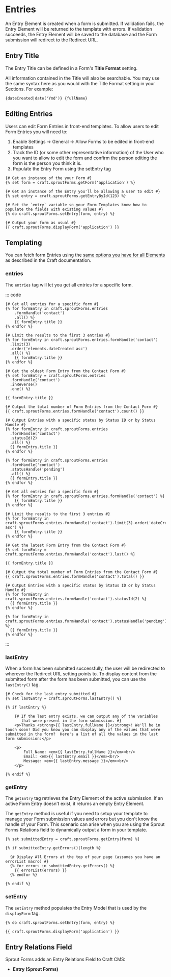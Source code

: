 # Entries

An Entry Element is created when a form is submitted. If validation fails, the Entry Element will be returned to the template with errors. If validation succeeds, the Entry Element will be saved to the database and the Form submission will redirect to the Redirect URL.

## Entry Title

The Entry Title can be defined in a Form's **Title Format** setting.

All information contained in the Title will also be searchable. You may use the same syntax here as you would with the Title Format setting in your Sections. For example:

``` twig
{dateCreated|date('Ymd')} {fullName}
```

## Editing Entries

Users can edit Form Entries in front-end templates. To allow users to edit Form Entries you will need to:

1. Enable Settings → General → Allow Forms to be edited in front-end templates
2. Track the ID (or some other representative information) of the User who you want to allow to edit the form and confirm the person editing the form is the person you think it is.
3. Populate the Entry Form using the setEntry tag

``` twig
{# Get an instance of the your Form #}
{% set form = craft.sproutForms.getForm('application') %}

{# Get an instance of the Entry you'll be allowing a user to edit #}
{% set entry = craft.sproutForms.getEntryById(123) %}

{# Set the `entry` variable so your Form Templates know how to populate the fields with existing values #}
{% do craft.sproutForms.setEntry(form, entry) %}

{# Output your form as usual #}
{{ craft.sproutForms.displayForm('application') }}
```

## Templating
 
You can fetch form Entries using the [same options you have for all Elements](http://buildwithcraft.com/docs/templating/elementcriteriamodel) as described in the Craft documentation.

### entries 

The `entries` tag will let you get all entries for a specific form.

::: code

``` twig Craft 3
{# Get all entries for a specific form #}
{% for formEntry in craft.sproutForms.entries
	.formHandle('contact')
	.all() %}
	{{ formEntry.title }}
{% endfor %}

{# Limit the results to the first 3 entries #}
{% for formEntry in craft.sproutForms.entries.formHandle('contact')
  .limit(3)
  .order('elements.dateCreated asc')
  .all() %}
	{{ formEntry.title }}
{% endfor %}

{# Get the oldest Form Entry from the Contact Form #}
{% set formEntry = craft.sproutForms.entries
  .formHandle('contact')
  .inReverse()
  .one() %}

{{ formEntry.title }}

{# Output the total number of Form Entries from the Contact Form #}
{{ craft.sproutForms.entries.formHandle('contact').count() }}

{# Output Entries with a specific status by Status ID or by Status Handle #}
{% for formEntry in craft.sproutForms.entries
  .formHandle('contact')
  .statusId(2)
  .all() %}
  {{ formEntry.title }}
{% endfor %}

{% for formEntry in craft.sproutForms.entries
  .formHandle('contact')
  .statusHandle('pending')
  .all() %}
  {{ formEntry.title }}
{% endfor %}
```

``` twig Craft 2
{# Get all entries for a specific form #}
{% for formEntry in craft.sproutForms.entries.formHandle('contact') %}
	{{ formEntry.title }}
{% endfor %}

{# Limit the results to the first 3 entries #}
{% for formEntry in craft.sproutForms.entries.formHandle('contact').limit(3).order('dateCreated asc') %}
	{{ formEntry.title }}
{% endfor %}

{# Get the latest Form Entry from the Contact Form #}
{% set formEntry = craft.sproutForms.entries.formHandle('contact').last() %}

{{ formEntry.title }}

{# Output the total number of Form Entries from the Contact Form #}
{{ craft.sproutForms.entries.formHandle('contact').total() }}

{# Output Entries with a specific status by Status ID or by Status Handle #}
{% for formEntry in craft.sproutForms.entries.formHandle('contact').statusId(2) %}
  {{ formEntry.title }}
{% endfor %}

{% for formEntry in craft.sproutForms.entries.formHandle('contact').statusHandle('pending') %}
  {{ formEntry.title }}
{% endfor %}
```

:::

### lastEntry

When a form has been submitted successfully, the user will be redirected to wherever the Redirect URL setting points to. To display content from the submitted form after the form has been submitted, you can use the `lastEntry()` tag.

``` twig
{# Check for the last entry submitted #}
{% set lastEntry = craft.sproutForms.lastEntry() %}

{% if lastEntry %}
	
	{# If the last entry exists, we can output any of the variables
	   that were present in the form submission. #}
	<p>Thanks <strong>{{ lastEntry.fullName }}</strong>! We'll be in touch soon! Did you know you can display any of the values that were submitted in the form?  Here's a list of all the values in the last form submission:</p>
	
	<p>
		Full Name: <em>{{ lastEntry.fullName }}</em><br/>
		Email: <em>{{ lastEntry.email }}</em><br/>
		Message: <em>{{ lastEntry.message }}</em><br/>
	</p>

{% endif %}
```

### getEntry

The `getEntry` tag retrieves the Entry Element of the active submission. If an active Form Entry doesn't exist, it returns an empty Entry Element.

The `getEntry` method is useful if you need to setup your template to manage your Form submission values and errors but you don't know the handle of your Form.  This scenario can arise when you are using the Sprout Forms Relations field to dynamically output a form in your template.

``` twig
{% set submittedEntry = craft.sproutForms.getEntry(form) %}

{% if submittedEntry.getErrors()|length %}

  {# Display All Errors at the top of your page (assumes you have an errorList macro) #}
  {% for errors in submittedEntry.getErrors() %}
    {{ errorList(errors) }}
  {% endfor %}

{% endif %}
```

### setEntry

The `setEntry` method populates the Entry Model that is used by the `displayForm` tag.

``` twig
{% do craft.sproutForms.setEntry(form, entry) %}

{{ craft.sproutForms.displayForm('application') }}
```

## Entry Relations Field

Sprout Forms adds an Entry Relations Field to Craft CMS:
 
- **Entry (Sprout Forms)**